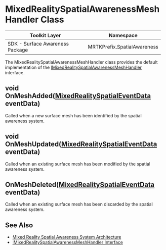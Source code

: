 # MixedRealitySpatialAwarenessMeshHandler Class

| Toolkit Layer | Namespace |
| --- | --- |
| SDK - Surface Awareness Package | MRTKPrefix.SpatialAwareness |

The MixedRealitySpatialAwarenessMeshHandler class provides the default implementation of the [IMixedRealitySpatialAwarenessMeshHandler](IMixedRealitySpatialAwarenessMeshHandler.md) interface.

## void OnMeshAdded([MixedRealitySpatialEventData](MixedRealitySpatialAwarenessEventData.md) eventData)

Called when a new surface mesh has been identified by the spatial awareness system.

## void OnMeshUpdated([MixedRealitySpatialEventData](MixedRealitySpatialAwarenessEventData.md) eventData)

Called when an existing surface mesh has been modified by the spatial awareness system.

## OnMeshDeleted([MixedRealitySpatialEventData](MixedRealitySpatialAwarenessEventData.md) eventData)

Called when an existing surface mesh has been discarded by the spatial awareness system.

## See Also

- [Mixed Reality Spatial Awareness System Architecture](SpatialAwarenessSystemArchitecture.md)
- [IMixedRealitySpatialAwarenessMeshHandler Interface](IMixedRealitySpatialAwarenessMeshHandler.md)
